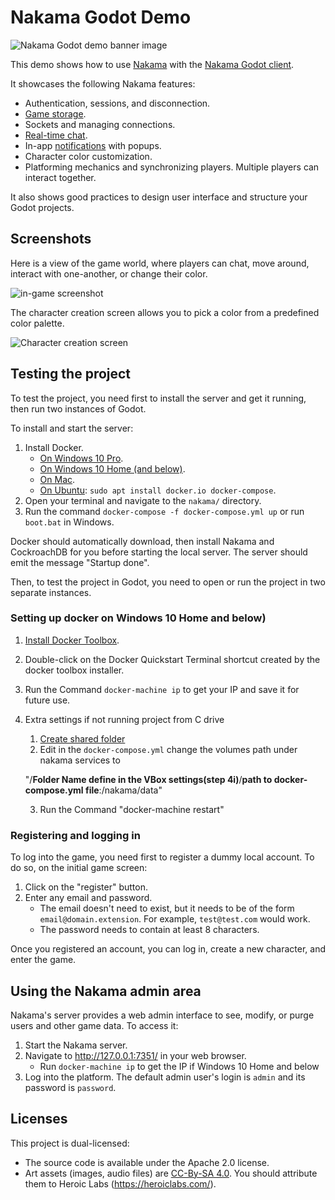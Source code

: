 # Nakama Godot Demo

![Nakama Godot demo banner image](./img/godot-nakama-banner.png)

This demo shows how to use [Nakama](https://heroiclabs.com/) with the [Nakama Godot client](https://github.com/heroiclabs/nakama-godot).

It showcases the following Nakama features:

- Authentication, sessions, and disconnection.
- [Game storage](https://heroiclabs.com/docs/storage-collections/).
- Sockets and managing connections.
- [Real-time chat](https://heroiclabs.com/docs/social-realtime-chat/).
- In-app [notifications](https://heroiclabs.com/docs/social-in-app-notifications/) with popups.
- Character color customization.
- Platforming mechanics and synchronizing players. Multiple players can interact together.

It also shows good practices to design user interface and structure your Godot projects.

## Screenshots

Here is a view of the game world, where players can chat, move around, interact with one-another, or change their color.

![in-game screenshot](./img/in-game-screen.png)

The character creation screen allows you to pick a color from a predefined color palette.

![Character creation screen](./img/character-creation-screen.png)

## Testing the project

To test the project, you need first to install the server and get it running, then run two instances of Godot.

To install and start the server:

1. Install Docker.
   - [On Windows 10 Pro](https://docs.docker.com/docker-for-windows/install/).
   - [On Windows 10 Home (and below)](https://github.com/heroiclabs/nakama-godot-demo#setting-up-docker-on-windows-10-home-and-below).
   - [On Mac](https://docs.docker.com/docker-for-mac/install/).
   - [On Ubuntu](https://docs.docker.com/engine/install/ubuntu/): `sudo apt install docker.io docker-compose`.
1. Open your terminal and navigate to the `nakama/` directory.
1. Run the command `docker-compose -f docker-compose.yml up` or run `boot.bat` in Windows.

Docker should automatically download, then install Nakama and CockroachDB for you before starting the local server. The server should emit the message "Startup done".

Then, to test the project in Godot, you need to open or run the project in two separate instances.

### Setting up docker on Windows 10 Home and below)
1. [Install Docker Toolbox](https://github.com/docker/toolbox/releases).
2. Double-click on the Docker Quickstart Terminal shortcut created by the docker toolbox installer.
3. Run the Command `docker-machine ip` to get your IP and save it for future use.
4. Extra settings if not running project from C drive
   1. [Create shared folder](https://docs.docker.com/toolbox/toolbox_install_windows/#optional-add-shared-directories)
   2. Edit in the `docker-compose.yml` change the volumes path under nakama services to
   
   "/**Folder Name define in the VBox settings(step 4i)**/**path to docker-compose.yml file**:/nakama/data"
            
   3. Run the Command "docker-machine restart"
   
### Registering and logging in

To log into the game, you need first to register a dummy local account. To do so, on the initial game screen:

1. Click on the "register" button.
2. Enter any email and password.
   - The email doesn't need to exist, but it needs to be of the form `email@domain.extension`. For example, `test@test.com` would work.
   - The password needs to contain at least 8 characters.

Once you registered an account, you can log in, create a new character, and enter the game.

## Using the Nakama admin area

Nakama's server provides a web admin interface to see, modify, or purge users and other game data. To access it:

1. Start the Nakama server.
1. Navigate to http://127.0.0.1:7351/ in your web browser.
   - Run `docker-machine ip` to get the IP if Windows 10 Home and below
1. Log into the platform. The default admin user's login is `admin` and its password is `password`.

## Licenses

This project is dual-licensed:

- The source code is available under the Apache 2.0 license.
- Art assets (images, audio files) are [CC-By-SA 4.0](https://creativecommons.org/licenses/by-sa/4.0/). You should attribute them to Heroic Labs (https://heroiclabs.com/).
